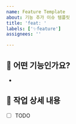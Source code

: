 ```yaml
---
name: Feature Template
about: 기능 추가 이슈 템플릿
title: 'feat: '
labels: ['✨feature']
assignees: ''

---
```


## 📌 어떤 기능인가요?
<!-- 추가하려는 기능에 대해 간결하게 설명해주세요 -->

- 


## 📝 작업 상세 내용
- [ ] TODO
